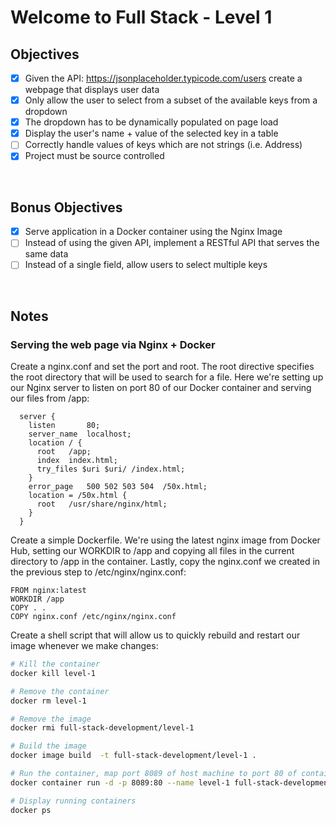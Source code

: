 # Welcome to Full Stack - Level 1

## Objectives

- [x] Given the API: https://jsonplaceholder.typicode.com/users create a webpage that displays user data
- [x] Only allow the user to select from a subset of the available keys from a dropdown
- [x] The dropdown has to be dynamically populated on page load
- [x] Display the user's name + value of the selected key in a table
- [ ] Correctly handle values of keys which are not strings (i.e. Address)
- [x] Project must be source controlled

<br />

## Bonus Objectives
- [x] Serve application in a Docker container using the Nginx Image
- [ ] Instead of using the given API, implement a RESTful API that serves the same data
- [ ] Instead of a single field, allow users to select multiple keys

<br />

## Notes

### Serving the web page via Nginx + Docker

Create a nginx.conf and set the port and root. The root directive specifies the root directory that will be used to search for a file. Here we're setting up our Nginx server to listen on port 80 of our Docker container and serving our files from /app:

``` nginx
  server {
    listen       80;
    server_name  localhost;
    location / {
      root   /app;
      index  index.html;
      try_files $uri $uri/ /index.html;
    }
    error_page   500 502 503 504  /50x.html;
    location = /50x.html {
      root   /usr/share/nginx/html;
    }
  }
```

Create a simple Dockerfile. We're using the latest nginx image from Docker Hub, setting our WORKDIR to /app and copying all files in the current directory to /app in the container. Lastly, copy the nginx.conf we created in the previous step to /etc/nginx/nginx.conf:


``` docker
FROM nginx:latest
WORKDIR /app
COPY . .
COPY nginx.conf /etc/nginx/nginx.conf
```

Create a shell script that will allow us to quickly rebuild and restart our image whenever we make changes:

``` bash
# Kill the container
docker kill level-1

# Remove the container
docker rm level-1

# Remove the image
docker rmi full-stack-development/level-1 

# Build the image
docker image build  -t full-stack-development/level-1 .

# Run the container, map port 8089 of host machine to port 80 of container
docker container run -d -p 8089:80 --name level-1 full-stack-development/level-1 

# Display running containers
docker ps 

```

